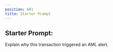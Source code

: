 ```yaml
---
position: 601
title: Starter Prompt
---
```


## Starter Prompt:

Explain why this transaction triggered an AML alert.